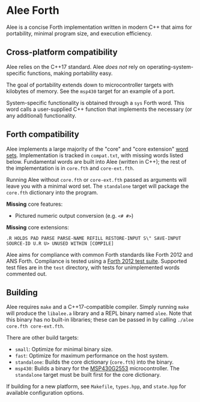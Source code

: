 # Alee Forth

Alee is a concise Forth implementation written in modern C++ that aims for portability, minimal program size, and execution efficiency.

## Cross-platform compatibility

Alee relies on the C++17 standard. Alee *does not* rely on operating-system-specific functions, making portability easy.

The goal of portability extends down to microcontroller targets with kilobytes of memory. See the `msp430` target for an example of a port.

System-specific functionality is obtained through a `sys` Forth word. This word calls a user-supplied C++ function that implements the necessary (or any additional) functionality.

## Forth compatibility

Alee implements a large majority of the "core" and "core extension" [word sets](https://forth-standard.org/standard/core). Implementation is tracked in `compat.txt`, with missing words listed below. Fundamental words are built into Alee (written in C++); the rest of the implementation is in `core.fth` and `core-ext.fth`.

Running Alee without `core.fth` or `core-ext.fth` passed as arguments will leave you with a minimal word set. The `standalone` target will package the `core.fth` dictionary into the program.

**Missing** core features:  
* Pictured numeric output conversion (e.g. `<# #>`)

**Missing** core extensions:  
```
.R HOLDS PAD PARSE PARSE-NAME REFILL RESTORE-INPUT S\" SAVE-INPUT SOURCE-ID U.R U> UNUSED WITHIN [COMPILE]
```

Alee aims for compliance with common Forth standards like Forth 2012 and ANS Forth. Compliance is tested using a [Forth 2012 test suite](https://github.com/gerryjackson/forth2012-test-suite). Supported test files are in the `test` directory, with tests for unimplemented words commented out.

## Building

Alee requires `make` and a C++17-compatible compiler. Simply running `make` will produce the `libalee.a` library and a REPL binary named `alee`. Note that this binary has no built-in libraries; these can be passed in by calling `./alee core.fth core-ext.fth`.

There are other build targets:

* `small`: Optimize for minimal binary size.
* `fast`: Optimize for maximum performance on the host system.
* `standalone`: Builds the core dictionary (`core.fth`) into the binary.
* `msp430`: Builds a binary for the [MSP430G2553](https://www.ti.com/product/MSP430G2553) microcontroller. The `standalone` target must be built first for the core dictionary.

If building for a new platform, see `Makefile`, `types.hpp`, and `state.hpp` for available configuration options.

